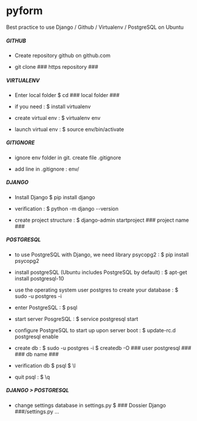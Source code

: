# pyform

Best practice to use Django / Github / Virtualenv / PostgreSQL on Ubuntu

##### GITHUB ####

- Create repository github on github.com

- git clone ### https repository ###

##### VIRTUALENV ####

- Enter local folder
	$ cd ### local folder ###

- if you need : 
	$ install virtualenv

- create virtual env : 
	$ virtualenv env

- launch virtual env :
	$ source env/bin/activate

##### GITIGNORE ####

- ignore env folder in git. create file .gitignore

- add line in .gitignore : 
	env/ 

##### DJANGO ####

- Install Django
	$ pip install django

- verification : 
	$ python -m django --version

- create project structure : 
	$ django-admin startproject ### project name ###

##### POSTGRESQL ####

- to use PostgreSQL with Django, we need library psycopg2 : 
	$ pip install psycopg2

- install postgreSQL (Ubuntu includes PostgreSQL by default) : 
	$ apt-get install postgresql-10

- use the operating system user postgres to create your database : 
	$ sudo -u postgres -i

- enter PostgreSQL : 
	$ psql

- start server PosgreSQL : 
	$ service postgresql start

- configure PostgreSQL to start up upon server boot : 
	$ update-rc.d postgresql enable

- create db : 
	$ sudo -u postgres -i 
	$ createdb -O ### user postgresql ### ### db name ###

- verification db
	$ psql
	$ \l

- quit psql :
	$ \q

##### DJANGO > POSTGRESQL ####

- change settings database in settings.py
	$ ### Dossier Django ###/settings.py
	...

